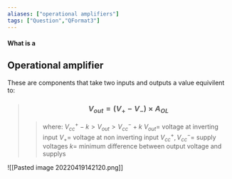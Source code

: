 ```yaml
---
aliases: ["operational amplifiers"]
tags: ["Question","QFormat3"]
---
```


#### What is a
## Operational amplifier
These are components that take two inputs and outputs a value equivilent to:
> ### $$ V_{out} = ( V_{+} - V_{-}) \times A_{OL} $$ 
>> where:
>> $V^{+}_{cc} - k > V_{out} > V^{-}_{cc} + k$ 
>> $V_{out}=$ voltage at inverting input
>> $V_{+}=$ voltage at non inverting input
>> $V^{+}_{cc} , V^{-}_{cc}=$ supply voltages
>> $k=$ minimum difference between output voltage and supplys

![[Pasted image 20220419142120.png]]